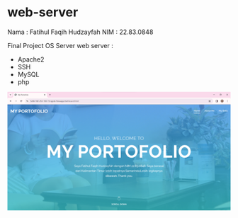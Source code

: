 # web-server
Nama : Fatihul Faqih Hudzayfah
NIM : 22.83.0848

Final Project OS Server
web server :
- Apache2
- SSH
- MySQL
- php

<img src="images/Dashboard-Web.png" alt="Tampilan Web">
